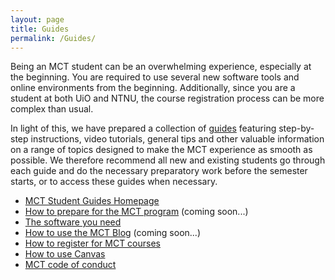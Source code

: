 ```yaml
---
layout: page
title: Guides
permalink: /Guides/
---
```



Being an MCT student can be an overwhelming experience, especially at the beginning. You are required to use several new software tools and online environments from the beginning. Additionally, since you are a student at both UiO and NTNU, the course registration process can be more complex than usual.

In light of this, we have prepared a collection of [guides](https://github.com/MCT-master/Guides/wiki) featuring step-by-step instructions, video tutorials, general tips and other valuable information on a range of topics designed to make the MCT experience as smooth as possible. We therefore recommend all new and existing students go through each guide and do the necessary preparatory work before the semester starts, or to access these guides when necessary.

* [MCT Student Guides Homepage](https://github.com/MCT-master/Guides/wiki)
* [How to prepare for the MCT program](https://github.com/MCT-master/Guides/wiki/How-to-prepare-for-the-MCT-program) (coming soon...)
* [The software you need](https://github.com/MCT-master/Guides/wiki/The-software-you-need)
* [How to use the MCT Blog](https://github.com/MCT-master/Guides/wiki/How-to-use-the-MCT-Blog) (coming soon...)
* [How to register for MCT courses](https://github.com/MCT-master/Guides/wiki/How-to-register-for-MCT-courses)
* [How to use Canvas](https://github.com/MCT-master/Guides/wiki/How-to-use-Canvas)
* [MCT code of conduct](https://github.com/MCT-master/Guides/wiki/MCT-code-of-conduct)
